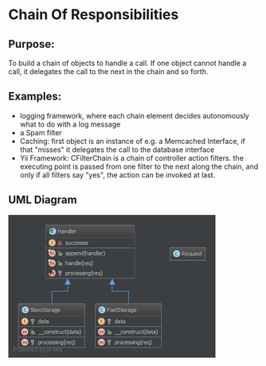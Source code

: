 # Chain Of Responsibilities

## Purpose:

To build a chain of objects to handle a call. If one object cannot handle a call, it delegates the call to the next in the chain and so forth.

## Examples:

* logging framework, where each chain element decides autonomously what to do with a log message
* a Spam filter
* Caching: first object is an instance of e.g. a Memcached Interface, if that "misses" it delegates the call to the database interface
* Yii Framework: CFilterChain is a chain of controller action filters. the executing point is passed from one filter to the next along the chain, and only if all filters say "yes", the action can be invoked at last.

## UML Diagram

![Alt ChainOfResponsibility UML Diagram](uml/uml.png)